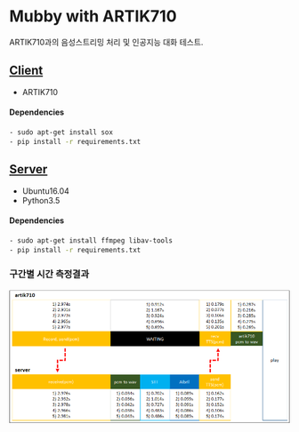 # Mubby with ARTIK710
ARTIK710과의 음성스트리밍 처리 및 인공지능 대화 테스트.


## [Client](https://github.com/Soosang-9/mubby_710/tree/master/client)
- ARTIK710

#### Dependencies
```bash
- sudo apt-get install sox
- pip install -r requirements.txt
```


## [Server](https://github.com/Soosang-9/mubby_710/tree/master/server) 
- Ubuntu16.04
- Python3.5

#### Dependencies
```bash
- sudo apt-get install ffmpeg libav-tools
- pip install -r requirements.txt
```


### 구간별 시간 측정결과
<div align='center'>
  <img src='/img/result.png' width='800px'>
</div>
